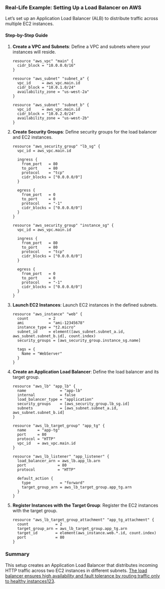 ### Real-Life Example: Setting Up a Load Balancer on AWS

Let’s set up an Application Load Balancer (ALB) to distribute traffic across multiple EC2 instances.

#### Step-by-Step Guide

1. **Create a VPC and Subnets**: Define a VPC and subnets where your instances will reside.
    
    ```hcl
    resource "aws_vpc" "main" {
      cidr_block = "10.0.0.0/16"
    }
    
    resource "aws_subnet" "subnet_a" {
      vpc_id     = aws_vpc.main.id
      cidr_block = "10.0.1.0/24"
      availability_zone = "us-west-2a"
    }
    
    resource "aws_subnet" "subnet_b" {
      vpc_id     = aws_vpc.main.id
      cidr_block = "10.0.2.0/24"
      availability_zone = "us-west-2b"
    }
    ```
    
2. **Create Security Groups**: Define security groups for the load balancer and EC2 instances.
    
    ```hcl
    resource "aws_security_group" "lb_sg" {
      vpc_id = aws_vpc.main.id
    
      ingress {
        from_port   = 80
        to_port     = 80
        protocol    = "tcp"
        cidr_blocks = ["0.0.0.0/0"]
      }
    
      egress {
        from_port   = 0
        to_port     = 0
        protocol    = "-1"
        cidr_blocks = ["0.0.0.0/0"]
      }
    }
    
    resource "aws_security_group" "instance_sg" {
      vpc_id = aws_vpc.main.id
    
      ingress {
        from_port   = 80
        to_port     = 80
        protocol    = "tcp"
        cidr_blocks = ["0.0.0.0/0"]
      }
    
      egress {
        from_port   = 0
        to_port     = 0
        protocol    = "-1"
        cidr_blocks = ["0.0.0.0/0"]
      }
    }
    ```
    
3. **Launch EC2 Instances**: Launch EC2 instances in the defined subnets.
    
    ```hcl
    resource "aws_instance" "web" {
      count         = 2
      ami           = "ami-12345678"
      instance_type = "t2.micro"
      subnet_id     = element([aws_subnet.subnet_a.id, aws_subnet.subnet_b.id], count.index)
      security_groups = [aws_security_group.instance_sg.name]
    
      tags = {
        Name = "WebServer"
      }
    }
    ```
    
4. **Create an Application Load Balancer**: Define the load balancer and its target group.
    
    ```hcl
    resource "aws_lb" "app_lb" {
      name               = "app-lb"
      internal           = false
      load_balancer_type = "application"
      security_groups    = [aws_security_group.lb_sg.id]
      subnets            = [aws_subnet.subnet_a.id, aws_subnet.subnet_b.id]
    }
    
    resource "aws_lb_target_group" "app_tg" {
      name     = "app-tg"
      port     = 80
      protocol = "HTTP"
      vpc_id   = aws_vpc.main.id
    }
    
    resource "aws_lb_listener" "app_listener" {
      load_balancer_arn = aws_lb.app_lb.arn
      port              = 80
      protocol          = "HTTP"
    
      default_action {
        type             = "forward"
        target_group_arn = aws_lb_target_group.app_tg.arn
      }
    }
    ```
    
5. **Register Instances with the Target Group**: Register the EC2 instances with the target group.
    
    ```hcl
    resource "aws_lb_target_group_attachment" "app_tg_attachment" {
      count            = 2
      target_group_arn = aws_lb_target_group.app_tg.arn
      target_id        = element(aws_instance.web.*.id, count.index)
      port             = 80
    }
    ```
    

### Summary

This setup creates an Application Load Balancer that distributes incoming HTTP traffic across two EC2 instances in different subnets. [The load balancer ensures high availability and fault tolerance by routing traffic only to healthy instances](https://docs.aws.amazon.com/elasticloadbalancing/latest/userguide/how-elastic-load-balancing-works.html)[1](https://docs.aws.amazon.com/elasticloadbalancing/latest/userguide/how-elastic-load-balancing-works.html)[2](https://docs.aws.amazon.com/elasticloadbalancing/latest/application/introduction.html)[3](https://creately.com/diagram/example/ip8amw3c1/architecture-of-the-elastic-load-balancing-service-example).